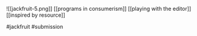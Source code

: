 ![[jackfruit-5.png]]
[[programs in consumerism]]
[[playing with the editor]]
[[inspired by resource]]

#jackfruit #submission 